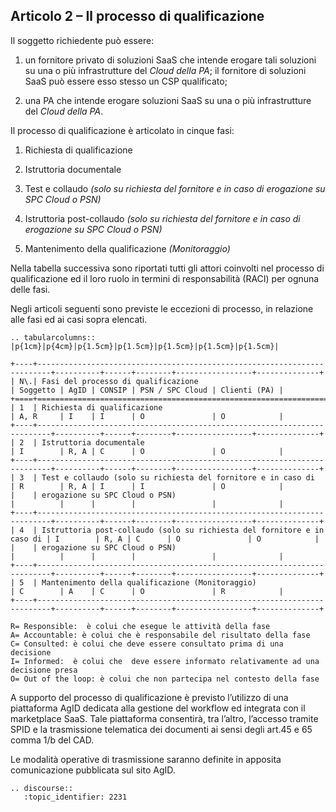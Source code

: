 ## Articolo 2 – Il processo di qualificazione

Il soggetto richiedente può essere:

1. un fornitore privato di soluzioni SaaS che intende erogare tali soluzioni su
   una o più infrastrutture del *Cloud della PA*; il fornitore di soluzioni
   SaaS può essere esso stesso un CSP qualificato;

2. una PA che intende erogare soluzioni SaaS su una o più infrastrutture del
   *Cloud della PA*.


Il processo di qualificazione è articolato in cinque fasi:

1. Richiesta di qualificazione

2. Istruttoria documentale

3. Test e collaudo *(solo su richiesta del fornitore e in caso di erogazione su SPC Cloud o PSN)*

4. Istruttoria post-collaudo *(solo su richiesta del fornitore e in caso di erogazione su SPC Cloud o PSN)*

5. Mantenimento della qualificazione *(Monitoraggio)*

Nella tabella successiva sono riportati tutti gli attori coinvolti nel processo
di qualificazione ed il loro ruolo in termini di responsabilità (RACI) per
ognuna delle fasi.

Negli articoli seguenti sono previste le eccezioni di processo, in relazione
alle fasi ed ai casi sopra elencati.

```eval_rst
.. tabularcolumns:: |p{1cm}|p{4cm}|p{1.5cm}|p{1.5cm}|p{1.5cm}|p{1.5cm}|p{1.5cm}|

+----+-------------------------------------------------------------------------+----------+------+--------+-----------------+--------------+
| N\.| Fasi del processo di qualificazione                                     | Soggetto | AgID | CONSIP | PSN / SPC Cloud | Clienti (PA) |
+====+=========================================================================+==========+======+========+=================+==============+
| 1  | Richiesta di qualificazione                                             | A, R     | I    | I      | O               | O            |
+----+-------------------------------------------------------------------------+----------+------+--------+-----------------+--------------+
| 2  | Istruttoria documentale                                                 | I        | R, A | C      | O               | O            |
+----+-------------------------------------------------------------------------+----------+------+--------+-----------------+--------------+
| 3  | Test e collaudo (solo su richiesta del fornitore e in caso di           | R        | R, A | I      | I               | O            |
|    | erogazione su SPC Cloud o PSN)                                          |          |      |        |                 |              |
+----+-------------------------------------------------------------------------+----------+------+--------+-----------------+--------------+
| 4  | Istruttoria post-collaudo (solo su richiesta del fornitore e in caso di | I        | R, A | C      | O               | O            |
|    | erogazione su SPC Cloud o PSN)                                          |          |      |        |                 |              |
+----+-------------------------------------------------------------------------+----------+------+--------+-----------------+--------------+
| 5  | Mantenimento della qualificazione (Monitoraggio)                        | C        | A    | C      | O               | R            |
+----+-------------------------------------------------------------------------+----------+------+--------+-----------------+--------------+
```

```
R= Responsible:  è colui che esegue le attività della fase
A= Accountable: è colui che è responsabile del risultato della fase
C= Consulted: è colui che deve essere consultato prima di una decisione
I= Informed:  è colui che  deve essere informato relativamente ad una decisione presa
O= Out of the loop: è colui che non partecipa nel contesto della fase
```

A supporto del processo di qualificazione è previsto l’utilizzo di una
piattaforma AgID dedicata alla gestione del workflow ed integrata con il
marketplace SaaS. Tale piattaforma consentirà, tra l’altro, l’accesso tramite
SPID e la trasmissione telematica dei documenti ai sensi degli art.45 e 65
comma 1/b del CAD.

Le modalità operative di trasmissione saranno definite in apposita
comunicazione pubblicata sul sito AgID.

```eval_rst
.. discourse::
   :topic_identifier: 2231
```
